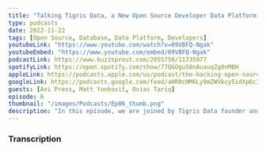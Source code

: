 ```yaml
---
title: "Talking Tigris Data, a New Open Source Developer Data Platform: Hacking Open Source Business Ep 6"
type: podcasts
date: 2022-11-22
tags: [Open Source, Database, Data Platform, Developers]
youtubeLink: "https://www.youtube.com/watch?v=09VBFQ-Ngak"
youtubeEmbed: "https://www.youtube.com/embed/09VBFQ-Ngak"
podcastLink: https://www.buzzsprout.com/2055750/11735977
spotifyLink: https://open.spotify.com/show/77QGOguS8nAuauqZg0nMBH
appleLink: https://podcasts.apple.com/us/podcast/the-hacking-open-source-business-podcast/id1647254490
googleLink: https://podcasts.google.com/feed/aHR0cHM6Ly9mZWVkcy5idXp6c3Byb3V0LmNvbS8yMDU1NzUwLnJzcw
guests: [Avi Press, Matt Yonkovit, Ovias Tariq]
episode: 6
thumbnail: "/images/Podcasts/Ep06_thumb.png"
description: "In this episode, we are joined by Tigris Data founder and CEO Ovais Tariq. Ovais shares his experiences and knowledge gained while founding a new open source company.  We discuss using open source software to build new open source software, the impact of the economy on fundraising, and more!   Episode 6 of the Hacking Open Source Business Podcast is Live!"
---
```



###  Transcription  ###

